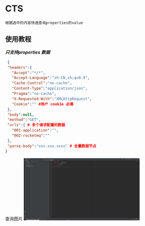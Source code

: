 # CTS
    根据选中的内容快速查询properties的value

## 使用教程
***只支持properties 数据***
 ```json
  {
  "headers":{
    "Accept":"*/*",
    "Accept-Language":"zh-CN,zh;q=0.9",
    "Cache-Control":"no-cache",
    "Content-Type":"application/json",
    "Pragma":"no-cache",
    "X-Requested-With":"XMLHttpRequest",
    "Cookie":"" #用户 cookie 必填
  },
  "body":null,
  "method":"GET",
  "urls":{ # 多个请求配置的数据
    "001-application":"",
    "002-rocketmq":""
  },
  "parse-body":"xxx.xxx.xxxx" # 全量数据节点
}
 ```
查询图片
<img src="img/gif-show.gif" height="200">
